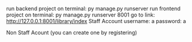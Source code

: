 run backend project on terminal: py manage.py runserver
run frontend project on terminal: py manage.py runserver 8001
go to link: http://127.0.0.1:8001/library/index
Staff Account username: a password: a

Non Staff Acount (you can create one by registering)
